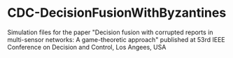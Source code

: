 # CDC-DecisionFusionWithByzantines
 Simulation files for the paper "Decision fusion with corrupted reports in multi-sensor networks: A game-theoretic approach" published at 53rd IEEE Conference on Decision and Control, Los Angees, USA

